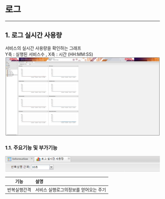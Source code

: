 # 로그

---

## 1. 로그 실시간 사용량
서비스의 실시간 사용량을 확인하는 그래프
<BR/>
Y축 : 실행된 서비스수 , X축 : 시간 (HH:MM:SS)
<img src = "./images/04-log-tools-05.PNG" width = "1000px"> </img>

### 1.1. 주요기능 및 부가기능
<img src = "./images/04-01-log-tools-05-2.png" width = "600px"> </img>

| 기능 | 설명 |  
|:--:|:--|  
| 반복실행간격  | 서비스 실행로그의정보를 얻어오는 주기 |
